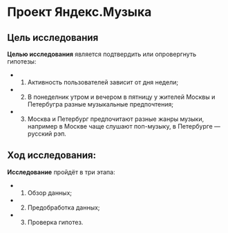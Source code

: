 # Проект Яндекс.Музыка

## Цель исследования

**Целью исследования** является подтвердить или опровергнуть гипотезы:
   - 1. Активность пользователей зависит от дня недели;
   - 2. В понеделник утром и вечером в пятницу у жителей Москвы и Петербугра разные музыкальные предпочтения;
   - 3. Москва и Петербург предпочитают разные жанры музыки, например в Москве чаще слушают поп-музыку, в Петербурге — русский рэп.
    
## Ход исследования:

**Исследование** пройдёт в три этапа:
   - 1. Обзор данных;
   - 2. Предобработка данных;
   - 3. Проверка гипотез.
    

